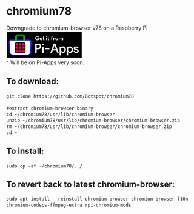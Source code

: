 # chromium78
Downgrade to chromium-browser v78 on a Raspberry Pi  
[![badge](https://github.com/Botspot/pi-apps/blob/master/icons/badge.png?raw=true)](https://github.com/Botspot/pi-apps)  
^ Will be on Pi-Apps very soon.

## To download:
```
git clone https://github.com/Botspot/chromium78

#extract chromium-browser binary
cd ~/chromium78/usr/lib/chromium-browser
unzip ~/chromium78/usr/lib/chromium-browser/chromium-browser.zip
rm ~/chromium78/usr/lib/chromium-browser/chromium-browser.zip
cd ~
```
## To install:
```
sudo cp -af ~/chromium78/. /
```
## To revert back to latest chromium-browser:
```
sudo apt install --reinstall chromium-browser chromium-browser-l10n chromium-codecs-ffmpeg-extra rpi-chromium-mods
```
